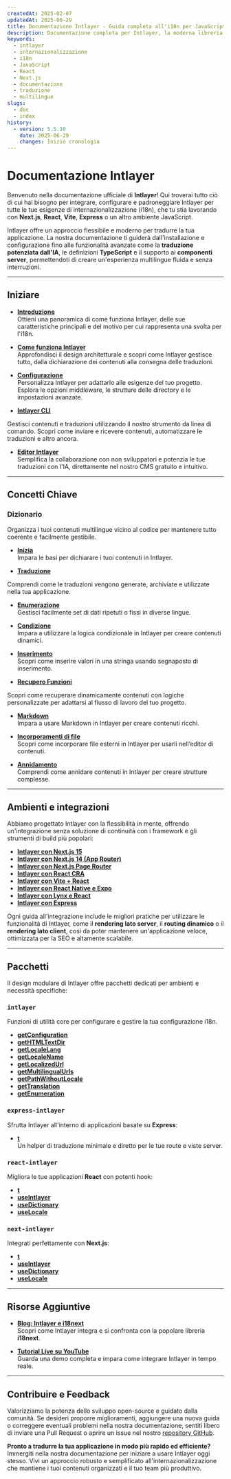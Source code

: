 ```yaml
---
createdAt: 2025-02-07
updatedAt: 2025-06-29
title: Documentazione Intlayer - Guida completa all'i18n per JavaScript
description: Documentazione completa per Intlayer, la moderna libreria di internazionalizzazione per JavaScript, React, Next.js, Express e altri framework.
keywords:
  - intlayer
  - internazionalizzazione
  - i18n
  - JavaScript
  - React
  - Next.js
  - documentazione
  - traduzione
  - multilingue
slugs:
  - doc
  - index
history:
  - version: 5.5.10
    date: 2025-06-29
    changes: Inizio cronologia
---
```


# Documentazione Intlayer

Benvenuto nella documentazione ufficiale di **Intlayer**! Qui troverai tutto ciò di cui hai bisogno per integrare, configurare e padroneggiare Intlayer per tutte le tue esigenze di internazionalizzazione (i18n), che tu stia lavorando con **Next.js**, **React**, **Vite**, **Express** o un altro ambiente JavaScript.

Intlayer offre un approccio flessibile e moderno per tradurre la tua applicazione. La nostra documentazione ti guiderà dall'installazione e configurazione fino alle funzionalità avanzate come la **traduzione potenziata dall'IA**, le definizioni **TypeScript** e il supporto ai **componenti server**, permettendoti di creare un'esperienza multilingue fluida e senza interruzioni.

---

## Iniziare

- **[Introduzione](https://github.com/aymericzip/intlayer/blob/main/docs/docs/it/introduction.md)**  
  Ottieni una panoramica di come funziona Intlayer, delle sue caratteristiche principali e del motivo per cui rappresenta una svolta per l'i18n.

- **[Come funziona Intlayer](https://github.com/aymericzip/intlayer/blob/main/docs/docs/it/how_works_intlayer.md)**  
  Approfondisci il design architetturale e scopri come Intlayer gestisce tutto, dalla dichiarazione dei contenuti alla consegna delle traduzioni.

- **[Configurazione](https://github.com/aymericzip/intlayer/blob/main/docs/docs/it/configuration.md)**  
  Personalizza Intlayer per adattarlo alle esigenze del tuo progetto. Esplora le opzioni middleware, le strutture delle directory e le impostazioni avanzate.

- **[Intlayer CLI](https://github.com/aymericzip/intlayer/blob/main/docs/docs/it/intlayer_cli.md)**

Gestisci contenuti e traduzioni utilizzando il nostro strumento da linea di comando. Scopri come inviare e ricevere contenuti, automatizzare le traduzioni e altro ancora.

- **[Editor Intlayer](https://github.com/aymericzip/intlayer/blob/main/docs/docs/it/intlayer_visual_editor.md)**  
  Semplifica la collaborazione con non sviluppatori e potenzia le tue traduzioni con l'IA, direttamente nel nostro CMS gratuito e intuitivo.

---

## Concetti Chiave

### Dizionario

Organizza i tuoi contenuti multilingue vicino al codice per mantenere tutto coerente e facilmente gestibile.

- **[Inizia](https://github.com/aymericzip/intlayer/blob/main/docs/docs/it/dictionary/get_started.md)**  
  Impara le basi per dichiarare i tuoi contenuti in Intlayer.

- **[Traduzione](https://github.com/aymericzip/intlayer/blob/main/docs/docs/it/dictionary/translation.md)**

Comprendi come le traduzioni vengono generate, archiviate e utilizzate nella tua applicazione.

- **[Enumerazione](https://github.com/aymericzip/intlayer/blob/main/docs/docs/it/dictionary/enumeration.md)**  
  Gestisci facilmente set di dati ripetuti o fissi in diverse lingue.

- **[Condizione](https://github.com/aymericzip/intlayer/blob/main/docs/docs/it/dictionary/conditional.md)**  
  Impara a utilizzare la logica condizionale in Intlayer per creare contenuti dinamici.

- **[Inserimento](https://github.com/aymericzip/intlayer/blob/main/docs/docs/it/dictionary/insertion.md)**  
  Scopri come inserire valori in una stringa usando segnaposto di inserimento.

- **[Recupero Funzioni](https://github.com/aymericzip/intlayer/blob/main/docs/docs/it/dictionary/function_fetching.md)**

Scopri come recuperare dinamicamente contenuti con logiche personalizzate per adattarsi al flusso di lavoro del tuo progetto.

- **[Markdown](https://github.com/aymericzip/intlayer/blob/main/docs/docs/it/dictionary/markdown.md)**  
  Impara a usare Markdown in Intlayer per creare contenuti ricchi.

- **[Incorporamenti di file](https://github.com/aymericzip/intlayer/blob/main/docs/docs/it/dictionary/file_embeddings.md)**  
  Scopri come incorporare file esterni in Intlayer per usarli nell’editor di contenuti.

- **[Annidamento](https://github.com/aymericzip/intlayer/blob/main/docs/docs/it/dictionary/nesting.md)**  
  Comprendi come annidare contenuti in Intlayer per creare strutture complesse.

---

## Ambienti e integrazioni

Abbiamo progettato Intlayer con la flessibilità in mente, offrendo un'integrazione senza soluzione di continuità con i framework e gli strumenti di build più popolari:

- **[Intlayer con Next.js 15](https://github.com/aymericzip/intlayer/blob/main/docs/docs/it/intlayer_with_nextjs_15.md)**
- **[Intlayer con Next.js 14 (App Router)](https://github.com/aymericzip/intlayer/blob/main/docs/docs/it/intlayer_with_nextjs_14.md)**
- **[Intlayer con Next.js Page Router](https://github.com/aymericzip/intlayer/blob/main/docs/docs/it/intlayer_with_nextjs_page_router.md)**
- **[Intlayer con React CRA](https://github.com/aymericzip/intlayer/blob/main/docs/docs/it/intlayer_with_create_react_app.md)**
- **[Intlayer con Vite + React](https://github.com/aymericzip/intlayer/blob/main/docs/docs/it/intlayer_with_vite+react.md)**
- **[Intlayer con React Native e Expo](https://github.com/aymericzip/intlayer/blob/main/docs/docs/it/intlayer_with_react_native+expo.md)**
- **[Intlayer con Lynx e React](https://github.com/aymericzip/intlayer/blob/main/docs/docs/it/intlayer_with_lynx+react.md)**
- **[Intlayer con Express](https://github.com/aymericzip/intlayer/blob/main/docs/docs/it/intlayer_with_express.md)**

Ogni guida all'integrazione include le migliori pratiche per utilizzare le funzionalità di Intlayer, come il **rendering lato server**, il **routing dinamico** o il **rendering lato client**, così da poter mantenere un'applicazione veloce, ottimizzata per la SEO e altamente scalabile.

---

## Pacchetti

Il design modulare di Intlayer offre pacchetti dedicati per ambienti e necessità specifiche:

### `intlayer`

Funzioni di utilità core per configurare e gestire la tua configurazione i18n.

- **[getConfiguration](https://github.com/aymericzip/intlayer/blob/main/docs/docs/it/packages/intlayer/getConfiguration.md)**
- **[getHTMLTextDir](https://github.com/aymericzip/intlayer/blob/main/docs/docs/it/packages/intlayer/getHTMLTextDir.md)**
- **[getLocaleLang](https://github.com/aymericzip/intlayer/blob/main/docs/docs/it/packages/intlayer/getLocaleLang.md)**
- **[getLocaleName](https://github.com/aymericzip/intlayer/blob/main/docs/docs/it/packages/intlayer/getLocaleName.md)**
- **[getLocalizedUrl](https://github.com/aymericzip/intlayer/blob/main/docs/docs/it/packages/intlayer/getLocalizedUrl.md)**
- **[getMultilingualUrls](https://github.com/aymericzip/intlayer/blob/main/docs/docs/it/packages/intlayer/getMultilingualUrls.md)**
- **[getPathWithoutLocale](https://github.com/aymericzip/intlayer/blob/main/docs/docs/it/packages/intlayer/getPathWithoutLocale.md)**
- **[getTranslation](https://github.com/aymericzip/intlayer/blob/main/docs/docs/it/packages/intlayer/getTranslation.md)**
- **[getEnumeration](https://github.com/aymericzip/intlayer/blob/main/docs/docs/it/packages/intlayer/getEnumeration.md)**

### `express-intlayer`

Sfrutta Intlayer all'interno di applicazioni basate su **Express**:

- **[t](https://github.com/aymericzip/intlayer/blob/main/docs/docs/it/packages/express-intlayer/t.md)**  
  Un helper di traduzione minimale e diretto per le tue route e viste server.

### `react-intlayer`

Migliora le tue applicazioni **React** con potenti hook:

- **[t](https://github.com/aymericzip/intlayer/blob/main/docs/docs/it/packages/react-intlayer/t.md)**
- **[useIntlayer](https://github.com/aymericzip/intlayer/blob/main/docs/docs/it/packages/react-intlayer/useIntlayer.md)**
- **[useDictionary](https://github.com/aymericzip/intlayer/blob/main/docs/docs/it/packages/react-intlayer/useDictionary.md)**
- **[useLocale](https://github.com/aymericzip/intlayer/blob/main/docs/docs/it/packages/react-intlayer/useLocale.md)**

### `next-intlayer`

Integrati perfettamente con **Next.js**:

- **[t](https://github.com/aymericzip/intlayer/blob/main/docs/docs/it/packages/next-intlayer/t.md)**
- **[useIntlayer](https://github.com/aymericzip/intlayer/blob/main/docs/docs/it/packages/next-intlayer/useIntlayer.md)**
- **[useDictionary](https://github.com/aymericzip/intlayer/blob/main/docs/docs/it/packages/next-intlayer/useDictionary.md)**
- **[useLocale](https://github.com/aymericzip/intlayer/blob/main/docs/docs/it/packages/next-intlayer/useLocale.md)**

---

## Risorse Aggiuntive

- **[Blog: Intlayer e i18next](https://github.com/aymericzip/intlayer/blob/main/docs/docs/it/intlayer_with_i18next.md)**  
  Scopri come Intlayer integra e si confronta con la popolare libreria **i18next**.

- **[Tutorial Live su YouTube](https://youtu.be/W2G7KxuSD4c?si=GyU_KpVhr61razRw)**  
  Guarda una demo completa e impara come integrare Intlayer in tempo reale.

---

## Contribuire e Feedback

Valorizziamo la potenza dello sviluppo open-source e guidato dalla comunità. Se desideri proporre miglioramenti, aggiungere una nuova guida o correggere eventuali problemi nella nostra documentazione, sentiti libero di inviare una Pull Request o aprire un issue nel nostro [repository GitHub](https://github.com/aymericzip/intlayer/blob/main/docs/docs).

**Pronto a tradurre la tua applicazione in modo più rapido ed efficiente?** Immergiti nella nostra documentazione per iniziare a usare Intlayer oggi stesso. Vivi un approccio robusto e semplificato all'internazionalizzazione che mantiene i tuoi contenuti organizzati e il tuo team più produttivo.
